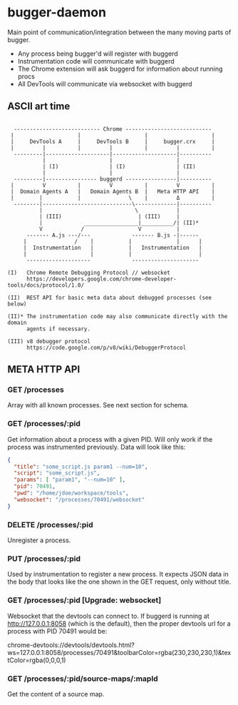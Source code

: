 # bugger-daemon

Main point of communication/integration between the many moving parts of
bugger.

* Any process being bugger'd will register with buggerd
* Instrumentation code will communicate with buggerd
* The Chrome extension will ask buggerd for information about running procs
* All DevTools will communicate via websocket with buggerd

## ASCII art time

```

  --------------------------- Chrome ---------------------------
 |                    |                    |                    |
 |     DevTools A     |     DevTools B     |     bugger.crx     |
 |         |          |         |          |         |          |
  ---------|--------------------|--------------------|----------
           |                    |                    |
           | (I)                | (I)                | (II)
           |                    |                    |
  ---------|---------------- buggerd ----------------|----------
 |         V          |         V          |         V          |
 |  Domain Agents A   |   Domain Agents B  |   Meta HTTP API    |
 |        |           |               \    |         Δ          |
  --------|----------------------------\-------------|----------
          |                             \            |
          | (III)                        | (III)     |
          |             _________________|__________/| (II)*
          V            /                 V           |
      ------- A.js ---/---             ------- B.js -|------
     |               /    |           |              |      |
     |  Instrumentation   |           |   Instrumentation   |
     |                    |           |                     |
      --------------------             ---------------------

(I)   Chrome Remote Debugging Protocol // websocket
      https://developers.google.com/chrome-developer-tools/docs/protocol/1.0/

(II)  REST API for basic meta data about debugged processes (see below)

(II)* The instrumentation code may also communicate directly with the domain
      agents if necessary.

(III) v8 debugger protocol
      https://code.google.com/p/v8/wiki/DebuggerProtocol
```

## META HTTP API

### GET /processes

Array with all known processes. See next section for schema.

### GET /processes/:pid

Get information about a process with a given PID. Will only work if the
process was instrumented previously. Data will look like this:

```json
{
  "title": "some_script.js param1 --num=10",
  "script": "some_script.js",
  "params": [ "param1", "--num=10" ],
  "pid": 70491,
  "pwd": "/home/jdoe/workspace/tools",
  "websocket": "/processes/70491/websocket"
}
```

### DELETE /processes/:pid

Unregister a process.

### PUT /processes/:pid

Used by instrumentation to register a new process. It expects JSON data in the
body that looks like the one shown in the GET request, only without title.

### GET /processes/:pid [Upgrade: websocket]

Websocket that the devtools can connect to. If buggerd is running at
http://127.0.0.1:8058 (which is the default), then the proper devtools url
for a process with PID 70491 would be:

chrome-devtools://devtools/devtools.html?ws=127.0.0.1:8058/processes/70491&toolbarColor=rgba(230,230,230,1)&textColor=rgba(0,0,0,1)

### GET /processes/:pid/source-maps/:mapId

Get the content of a source map.
